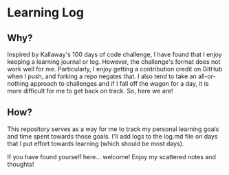# Learning Log

## Why?
Inspired by Kallaway's 100 days of code challenge, I have found that I enjoy keeping a learning journal or log.
However, the challenge's format does not work well for me. Particularly, I enjoy getting a contribution credit on GitHub when I push, and forking a repo negates that.
I also tend to take an all-or-nothing approach to challenges and if I fall off the wagon for a day, it is more difficult for me to get back on track.
So, here we are!

## How?
This repository serves as a way for me to track my personal learning goals and time spent towards those goals.
I'll add logs to the log.md file on days that I put effort towards learning (which should be most days).

If you have found yourself here... welcome! Enjoy my scattered notes and thoughts!
